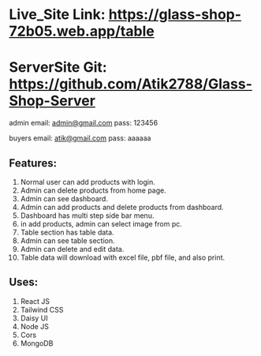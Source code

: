 # Live_Site Link: https://glass-shop-72b05.web.app/table

# ServerSite Git: https://github.com/Atik2788/Glass-Shop-Server

admin email: admin@gmail.com
pass: 123456

buyers email: atik@gmail.com
pass: aaaaaa

## Features: 
1. Normal user can add products with login.
2. Admin can delete products from home page.
3. Admin can see dashboard. 
4. Admin can add products and delete products from dashboard.
5. Dashboard has multi step side bar menu.
6. in add products, admin can select image from pc.
7. Table section has table data.
8. Admin can see table section.
9. Admin can delete and edit data.
10. Table data will download with excel file, pbf file, and also print. 


## Uses:
1. React JS
2. Tailwind CSS
3. Daisy UI
4. Node JS
5. Cors
6. MongoDB


